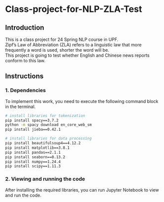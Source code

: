 # Class-project-for-NLP-ZLA-Test

## Introduction
This is a class project for 24 Spring NLP course in UPF.<br>
Zipf’s Law of Abbreviation (ZLA) refers to a linguistic law that more frequently a word is used, shorter the word will be. <br>
This project is going to test whether English and Chinese news reports conform to this law.


## Instructions
### 1. Dependencies
To implement this work, you need to execute the following command block in the terminal. <br>

```Bash
# install libraries for tokenization
pip install spacy==3.7.2
python -m spacy download en_core_web_sm
pip install jieba==0.42.1

# install libraries for data processing
pip install beautifulsoup4==4.12.2
pip install matplotlib==3.8.1
pip install pandas==2.1.1
pip install seaborn==0.13.2
pip install numpy==1.24.4
pip install scipy==1.11.3
```
### 2. Viewing and running the code
After installing the required libraries, you can run  Jupyter Notebook to view and run the code.
